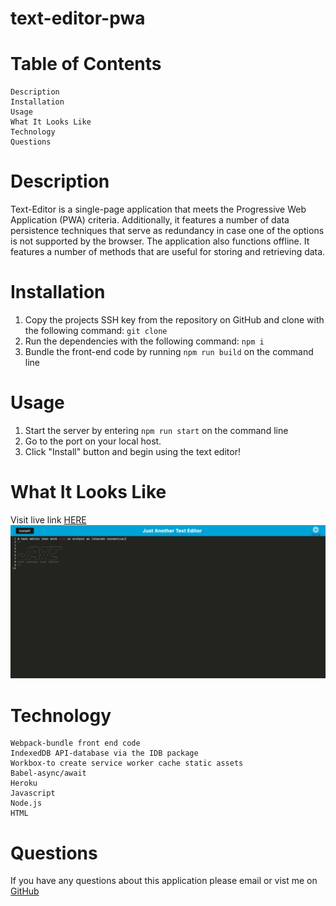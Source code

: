 # text-editor-pwa

# Table of Contents

    Description
    Installation
    Usage
    What It Looks Like
    Technology
    Questions

# Description

Text-Editor is a single-page application that meets the Progressive Web Application (PWA) criteria. Additionally, it features a number of data persistence techniques that serve as redundancy in case one of the options is not supported by the browser. The application also functions offline. It features a number of methods that are useful for storing and retrieving data.

# Installation

1. Copy the projects SSH key from the repository on GitHub and clone with the following command: `git clone`
2. Run the dependencies with the following command: `npm i`
3. Bundle the front-end code by running `npm run build` on the command line

# Usage

1. Start the server by entering `npm run start` on the command line
2. Go to the port on your local host.
3. Click "Install" button and begin using the text editor!

# What It Looks Like

Visit live link [HERE](https://guarded-crag-04701.herokuapp.com/)
![screenshot](./assets/Screen%20Shot%202022-11-17%20at%205.19.22%20PM.png)

# Technology
    Webpack-bundle front end code
    IndexedDB API-database via the IDB package
    Workbox-to create service worker cache static assets
    Babel-async/await
    Heroku
    Javascript
    Node.js
    HTML

# Questions

If you have any questions about this application please email or vist me on [GitHub](https://github.com/MychaelC)